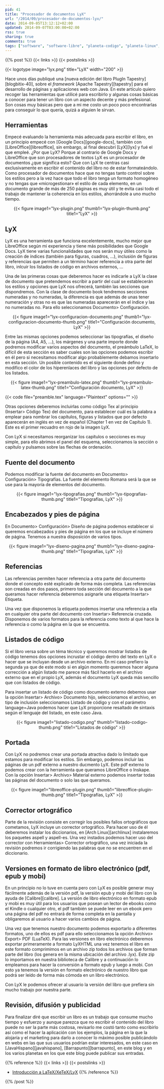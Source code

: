```yaml
---
pid: 41
title: "Procesador de documentos LyX"
url: "/2014/09/procesador-de-documentos-lyx/"
date: 2014-09-05T13:12:12+02:00
updated: 2014-09-07T03:00:00+02:00
rss: true
sharing: true
comments: true
tags: ["software", "software-libre", "planeta-codigo", "planeta-linux", "blog-stack"]
---
```


{{% post %}}
{{< links >}}
{{< postslinks >}}

{{< logotype image="lyx.png" title="LyX" width="200" >}}

Hace unos días publiqué una [nueva edición del libro PlugIn Tapestry][blogbitix-40], sobre el _framework_ [Apache Tapestry][tapestry] para el desarrollo de páginas y aplicaciones web con Java. En este artículo quiero recoger las herramientas que utilicé para escribirlo y algunas cosas básicas a conocer para tener un libro con un aspecto decente y más prefesional. Son cosas muy básicas pero que a mi me costo un poco poco encontrarlas para conseguir lo que quería, quizá a alguien le sirvan.

## Herramientas

Empecé evaluando la herramienta más adecuada para escribir el libro, en un principio empecé con [Google Docs][google-docs], también con [LibreOffice][libreoffice], sin embargo, al final descubrí [LyX][lyx] y fué el que empleé. ¿Por que LyX? Porque al contrario de Google Docs y LibreOffice que son procesadores de textos LyX es un procesador de documentos ¿que significa esto? Que con LyX te centras casi exclusivamente en escribir el contenido del libro no de estar formateándolo. Como procesador de documentos hace que no tengas tanto control sobre los estilos pero a la vez hace que todo el libro tenga un formato homogéneo y no tengas que «microgestionar» el estilo de cada elemento, en un documento grande de más de 250 páginas es muy útil y te evita casi todo el trabajo de mantener la coherencia en los estilos, ahorrándole a uno mucho tiempo.

<div class="media" style="text-align: center;">
	{{< figure
    	image1="lyx-plugin.png" thumb1="lyx-plugin-thumb.png" title1="LyX" >}}
</div>

## LyX

LyX es una herramienta que funciona excelentemente, mucho mejor que LibreOffice según mi experiencia y tiene más posibilidades que Google Docs. LyX tiene varias funcionalidades que nos serán muy útiles como la creación de índices (también para figuras, cuadros, ...), inclusión de figuras y referencias que permiten a un término hacer referencia a otra parte del libro, inlcuir los listados de código en archivos externos, ...

Una de las primeras cosas que deberemos hacer es indicarle a LyX la clase de documento que pretendemos escribir a partir del cual se establecerán los estilos y opciones que LyX nos ofrecerá, también las secciones que dispondremos. Con la clase de documento book tendremos secciones numeradas y no numeradas, la diferencia es que además de unas tener numeración y otras no es que las numeradas aparecerán en el índice y las no numeradas no. Para ello seleccionamos Documento> Configuración.

<div class="media" style="text-align: center;">
	{{< figure
    	image1="lyx-configuracion-documento.png" thumb1="lyx-configuracion-documento-thumb.png" title1="Configuración documento, LyX" >}}
</div>

Entre las mismas opciones podemos seleccionar las tipografías, el diseño de la página (A4, A5, ...), los márgenes y una parte importe donde podremos modificar varios aspectos del documento, el preámbulo LaTeX, lo difícil de esta sección es saber cuales son las opciones podemos escribir en él pero si necesitamos modificar algo probablemente debamos insertarlo en esta sección. Un posible contenido es el siguiente donde defino y modifico el color de los hiperenlaces del libro y las opciones por defecto de los listados.

<div class="media" style="text-align: center;">
	{{< figure
    	image1="lyx-preambulo-latex.png" thumb1="lyx-preambulo-latex-thumb.png" title1="Configuración documento, LyX" >}}
</div>

{{< code file="preamble.tex" language="Plaintext" options="" >}}

Otras opciones deberemos incluirlas como código Tex al principio (Insertar> Código Tex) del documento, para establecer cuál es la palabra a emplear para nombrar los capítulos, figuras y listados que por defecto aparecerán en inglés en vez de español (Chapter 1 en vez de Capítulo 1). Este es el primer recuadro en rojo de la imagen LyX.

Con LyX si necesitamos reorganizar los capítulos o secciones es muy simple, para ello abrimos el panel del esquema, seleccionamos la sección o capítulo y pulsamos sobre las flechas de ordenación.

## Fuente del documento

Podemos modificar la fuente del documento en Documento> Configuración> Tipografías. La fuente del elemento Romana será la que se use para la mayoría de elementos del documento.

<div class="media" style="text-align: center;">
	{{< figure
    	image1="lyx-tipografias.png" thumb1="lyx-tipografias-thumb.png" title1="Tipografías, LyX" >}}
</div>

## Encabezados y pies de página

En Documento> Configuración> Diseño de página podemos establecer si queremos encabezados y pies de página en los que se incluye el número de página. Tenemos a nuestra disposición de varios tipos.

<div class="media" style="text-align: center;">
	{{< figure
    image1="lyx-diseno-pagina.png" thumb1="lyx-diseno-pagina-thumb.png" title1="Tipografías, LyX" >}}
</div>

## Referencias

Las referencias permiten hacer referencia a otra parte del documento donde el concepto esté explicado de forma más completa. Las referencias son creadas en dos pasos, primero toda sección del documento a la que queramos hacer referencia deberemos asignarle una etiqueta Insertar> Etiqueta.

Una vez que disponemos la etiqueta podemos insertar una referencia a ella en cualquier otra parte del documento con Insertar> Referencia cruzada. Disponemos de varios formatos para la referencia como texto al que hace la referencia o como la página en la que se encuentra.

## Listados de código

Si el libro versa sobre un téma técnico y queremos mostrar listados de código tenemos dos opciones incrustar el código dentro del texto en LyX o hacer que se incluyan desde un archivo externo. En mi caso prefiero la segunda ya que de este modo si en algún momento queremos hacer alguna corrección a algún listado me parece más fácil hacerlo en el archivo externo que en el propio LyX, además el documento LyX queda más sencillo que con listados de código.

Para insertar un listado de código como documento externo debemos usar la opción Insertar> Archivo> Documento hijo, seleccionamos el archivo, en tipo de inclusión seleccionamos Listado de código y con el parámetro language=Java podemos hacer que LyX proporcione resaltado de sintaxis según el lenguaje del listado, en este caso Java.

<div class="media" style="text-align: center;">
	{{< figure
    	image1="listado-codigo.png" thumb1="listado-codigo-thumb.png" title1="Listados de código" >}}
</div>

## Portada

Con LyX no podremos crear una portada atractiva dado lo limitado que estamos para modificar los estilos. Sin embargo, podemos incluir las páginas de un pdf externo a nuestro ducmento LyX. Este pdf externo lo podemos crear con la herramienta que queramos LibreOffice o Inskape. Con la opción Insertar> Archivo> Material externo podemos insertar todas las páginas del documento o solo las que queramos.

<div class="media" style="text-align: center;">
	{{< figure
    	image1="libreoffice-plugin.png" thumb1="libreoffice-plugin-thumb.png" title1="Tipografías, LyX" >}}
</div>

## Corrector ortográfico

Parte de la revisión consiste en corregir los posibles fallos ortográficos que cometamos, LyX incluye un corrector ortográfico. Para hacer uso de él deberemos instalar los diccionarios, en [Arch Linux][archlinux] instalaremos los paquetes aspell y aspell-es. Una vez instados podemos hacer uso del corrector con Herramientas> Corrector ortográfico, una vez iniciada la revisión podremos ir corrigiendo las palabras que no se encuentren en el diccionario.

## Versiones en formato de libro electrónico (pdf, epub y mobi)

En un principio no lo tuve en cuenta pero con LyX es posible generar muy fácilmente además de la versión pdf, la versión epub y mobi del libro con la ayuda de [Calibre][calibre]. La versión de libro electrónico en formato epub y mobi es muy útil para los usuarios que posean un lector de ebooks como el Kindle o cualquier otro, el pdf también se puede leer en un ebook pero una página del pdf no entrará de forma completa en la pantalla y obligaremos al usuario a hacer varios cambios de página.

Una vez que tenemos nuestro documento podemos exportarlo a diferentes formatos, uno de ellos es pdf para ello seleccionamos la opción Archivo> Export> PDF (LuaTeX). Para las versiones en libro electrónico deberemos exportar primeramente a formato LyXHTML una vez tenemos el libro en este formato comprimimos en un archivo zip todos los archivos que forman parte del libro (los genera en la misma ubicación del archivo .lyx). Este zip lo importamos en nuestra biblioteca de Calibre y a continuación lo empleamos para hacer la conversión a formato epub y luego a mobi. Con esto ya tenemos la versión en formato electrónico de nuestro libro que podrá ser leído de forma más cómoda en un libro electrónico.

Con LyX le podemos ofrecer al usuario la versión del libro que prefiera sin mucho trabajo por nuestra parte.

## Revisión, difusión y publicidad

Para finalizar diré que escribir un libro es un trabajo que consume mucho tiempo y esfuerzo y aunque parezca que no escribir el contenido del libro puede no ser la parte más costosa, revisarlo me costó tanto como escribirlo así como el hacer la aplicación con los ejemplos, la página en la que la alojaría y el marketing para darlo a conocer lo máximo posible publicándolo en webs en las que sus usuarios podrían estar interesados, en este caso en [JavaHispano][javahispano], [Barrapunto][barrapunto], en este blog y en los varios planetas en los que este blog puede publicar sus entradas.

{{% reference %}}
{{< links >}}
{{< postslinks >}}
* [Introducción a LaTeX/XeTeX/LyX](https://elpinguinotolkiano.wordpress.com/latexxetexlyx/)
{{% /reference %}}

{{% /post %}}
